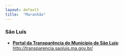 ```yaml
---
layout: default
title:  "Maranhão"
---
```


### São Luís

-   **[Portal da Transparência do Município de São Luís](http://transparencia.saoluis.ma.gov.br/)**: http://transparencia.saoluis.ma.gov.br/

